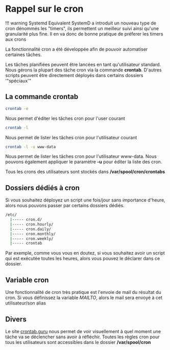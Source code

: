 # Rappel sur le cron

!!! warning Systemd Equivalent
    SystemD a introduit un nouveau type de cron dénommés les "timers", ils permettent un meilleur suivi ainsi qu'une granularité plus fine. Il en va donc de bonne pratique de préferer les timers aux crons

La fonctionnalité cron a été développée afin de pouvoir automatiser
certaines tâches.

Les tâches planifiées peuvent être lancées en tant qu'utilisateur
standard. Nous gérons la plupart des tâche cron via la commande
**crontab**. D'autres scripts peuvent être directement déployés dans
certains dossiers '"spéciaux'"

## La commande crontab

```bash
crontab -e
```

Nous permet d'éditer les tâches cron pour l'user courant

```bash
crontab -l
```

Nous permet de lister les tâches cron pour l'utilisateur courant

```bash
crontab -l -u www-data
```

Nous permet de lister les tâches cron pour l'utilisateur www-data. Nous
pouvons également appliquer le paramètre **-u** pour éditer la liste des
cron.

Tous les crons des utilisateurs sont stockés dans
**/var/spool/cron/crontabs**

## Dossiers dédiés à cron

Si vous souhaitez déployez un script une fois/jour sans importance
d'heure, alors nous pouvons passer par certains dossiers dédiés.

```bash
/etc/
  |----- cron.d/
  |----- cron.hourly/
  |----- cron.daily/
  |----- cron.monthly/
  |----- cron.weekly/
  |----- crontab
```

Par exemple, comme vous vous en doutez, si vous souhaitez avoir un
script qui est exécutée toutes les heures, alors vous pouvez le déclarer
dans ce dossier.

## Variable cron

Une fonctionnalité de cron très pratique est l'envoie de mail du
résultat du cron. Si vous définissez la variable *MAILTO*, alors le mail
sera envoyé à cet utilisateur/son alias

## Divers

Le site [crontab.guru](http://crontab.guru/) nous permet de voir
visuellement à quel moment une tâche va se déclencher sans avoir à
réfléchir. Toutes les règles cron pour tous les utilisateurs sont
accessibles dans le dossier **/var/spool/cron**
